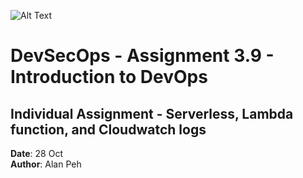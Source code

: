 ![Alt Text](https://github.com/lann87/cloud_infra_eng_ntu_coursework_alanp/blob/main/.misc/ntu_logo.png)  

# DevSecOps - Assignment 3.9 - Introduction to DevOps

## Individual Assignment - Serverless, Lambda function, and Cloudwatch logs

**Date**: 28 Oct  
**Author**: Alan Peh  
